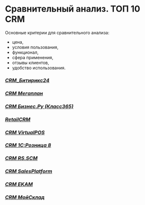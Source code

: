 # Сравнительный анализ. ТОП 10 CRM
Основные критерии для сравнительного анализа:

- цена,
- условия пользования,
- функционал,
- сфера применения,
- отзывы клиентов,
- удобство использования.


### [*CRM_Битирикс24*](CRM1.md)

### [*CRM Мегаплан*](CRM2.md)

### [*CRM Бизнес.Ру (Класс365)*](CRM3.md)

### [*RetailCRM*](CRM4.md)

### [*CRM VirtualPOS*](CRM5.md)

### [*CRM 1С:Розница 8*](CRM6.md)

### [*CRM RS.SCM*](CRM7.md)

### [*CRM SalesPlatform*](CRM8.md)

### [*CRM EKAM*](CRM9.md)

### [*CRM МойСклад*](CRM10.md)
